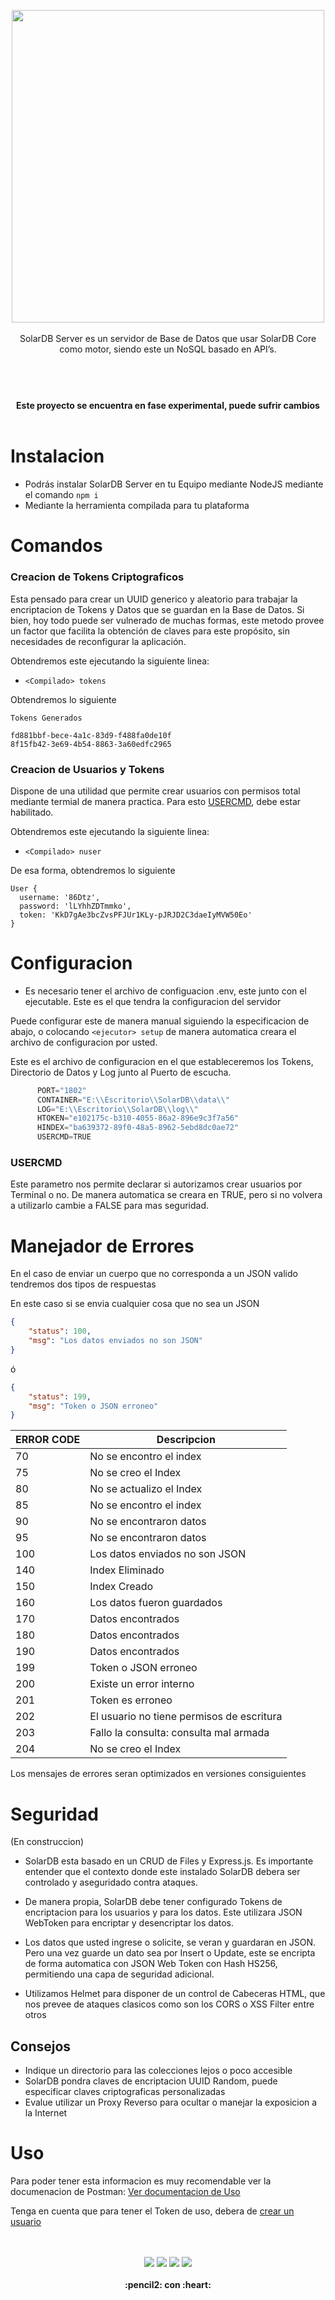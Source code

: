 



<p align="center">
  <img width="500" src="https://github.com/gusgeek/SolarDB-Server/blob/main/logo.svg">
  <br>
  <br>
SolarDB Server es un servidor de Base de Datos que usar SolarDB Core como motor, siendo este un NoSQL basado en API’s.  <br/>
</p>

#


<p align="center">
  <br><br>
  <strong>
    Este proyecto se encuentra en fase experimental, puede sufrir cambios
  </strong>
  <br><br>
</p>


# Instalacion

- Podrás instalar SolarDB Server en tu Equipo mediante NodeJS mediante el comando `npm i`
- Mediante la herramienta compilada para tu plataforma

# Comandos

### Creacion de Tokens Criptograficos
Esta pensado para crear un UUID generico y aleatorio para trabajar la encriptacion de Tokens y Datos que se guardan en la Base de Datos.
Si bien, hoy todo puede ser vulnerado de muchas formas, este metodo provee un factor que facilita la obtención de claves para este propósito, sin necesidades de reconfigurar la aplicación.

Obtendremos este ejecutando la siguiente linea:
- `<Compilado> tokens`
  
Obtendremos lo siguiente
  
```
Tokens Generados 

fd881bbf-bece-4a1c-83d9-f488fa0de10f
8f15fb42-3e69-4b54-8863-3a60edfc2965
```

### Creacion de Usuarios y Tokens
Dispone de una utilidad que permite crear usuarios con permisos total mediante termial de manera practica. Para esto [USERCMD](https://github.com/gusgeek/SolarDB-Server#usercmd), debe estar habilitado.

Obtendremos este ejecutando la siguiente linea:
- `<Compilado> nuser`
  
De esa forma, obtendremos lo siguiente
  
```
User {
  username: '86Dtz',
  password: 'lLYhhZDTmmko',
  token: 'KkD7gAe3bcZvsPFJUr1KLy-pJRJD2C3daeIyMVW50Eo'
}
```

# Configuracion

- Es necesario tener el archivo de configuacion .env, este junto con el ejecutable. Este es el que tendra la configuracion del servidor

Puede configurar este de manera manual siguiendo la especificacion de abajo, o colocando `<ejecutor> setup` de manera automatica creara el archivo de configuracion por usted.

Este es el archivo de configuracion en el que estableceremos los Tokens, Directorio de Datos y Log junto al Puerto de escucha. 


```js
      PORT="1802"
      CONTAINER="E:\\Escritorio\\SolarDB\\data\\"
      LOG="E:\\Escritorio\\SolarDB\\log\\"
      HTOKEN="e102175c-b310-4055-86a2-896e9c3f7a56"
      HINDEX="ba639372-89f0-48a5-8962-5ebd8dc0ae72"
      USERCMD=TRUE
```

### USERCMD
Este parametro nos permite declarar si autorizamos crear usuarios por Terminal o no. De manera automatica se creara en TRUE, pero si no volvera a utilizarlo cambie a FALSE para mas seguridad.

# Manejador de Errores

En el caso de enviar un cuerpo que no corresponda a un JSON valido tendremos dos tipos de respuestas

En este caso si se envia cualquier cosa que no sea un JSON

```json
{
    "status": 100,
    "msg": "Los datos enviados no son JSON"
}
```

ó

```json
{
    "status": 199,
    "msg": "Token o JSON erroneo"
}
```

| ERROR CODE  | Descripcion                                    |
| ----------- | ---------------------------------------------- |
| 70          | No se encontro el index                        |
| 75          | No se creo el Index                            |
| 80          | No se actualizo el Index                       |
| 85          | No se encontro el index                        |
| 90          | No se encontraron datos                        |
| 95          | No se encontraron datos                        |
| 100         | Los datos enviados no son JSON                 |
| 140         | Index Eliminado                                |
| 150         | Index Creado                                   |
| 160         | Los datos fueron guardados                     |
| 170         | Datos encontrados                              |
| 180         | Datos encontrados                              |
| 190         | Datos encontrados                              |
| 199         | Token o JSON erroneo                           |
| 200         | Existe un error interno                        |
| 201         | Token es erroneo                               |
| 202         | El usuario no tiene permisos de escritura      |
| 203         | Fallo la consulta: consulta mal armada         |
| 204         | No se creo el Index                            |

Los mensajes de errores seran optimizados en versiones consiguientes

# Seguridad
(En construccion)

- SolarDB esta basado en un CRUD de Files y Express.js. Es importante entender que el contexto donde este instalado SolarDB debera ser controlado y aseguridado contra ataques. 

- De manera propia, SolarDB debe tener configurado Tokens de encriptacion para los usuarios y para los datos. Este utilizara JSON WebToken para encriptar y desencriptar los datos.

- Los datos que usted ingrese o solicite, se veran y guardaran en JSON. Pero una vez guarde un dato sea por Insert o Update, este se encripta de forma automatica con JSON Web Token con Hash HS256, permitiendo una capa de seguridad adicional.

- Utilizamos Helmet para disponer de un control de Cabeceras HTML, que nos prevee de ataques clasicos como son los CORS o XSS Filter entre otros

## Consejos
- Indique un directorio para las colecciones lejos o poco accesible 
- SolarDB pondra claves de encriptacion UUID Random, puede especificar claves criptograficas personalizadas
- Evalue utilizar un Proxy Reverso para ocultar o manejar la exposicion a la Internet

# Uso
Para poder tener esta informacion es muy recomendable ver la documenacion de Postman: <a href="https://documenter.getpostman.com/view/10874443/TzseK74L">Ver documentacion de Uso</a>

Tenga en cuenta que para tener el Token de uso, debera de [crear un usuario](https://github.com/gusgeek/SolarDB-Server#creacion-de-usuarios-y-tokens)

<p align="center">
  <br>
  <bR>
    <img src="https://img.shields.io/github/downloads/gusgeek/SolarDB-Server/total">  
    <img src="https://img.shields.io/github/v/release/gusgeek/SolarDB-Server">  
    <img src="https://img.shields.io/github/release-date/gusgeek/SolarDB-Server">  
    <img src="https://img.shields.io/github/languages/code-size/gusgeek/SolarDB-Server">
  <br><br>
  <strong>:pencil2: con :heart:</strong>
</p>
